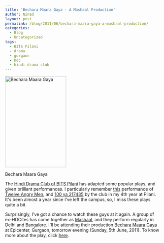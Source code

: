 ```yaml
---
title: 'Bechara Maara Gaya - A Mashaal Production'
author: Ninad
layout: post
permalink: /blog/2011/06/bechara-maara-gaya-a-mashaal-production/
categories:
  - Blog
  - Uncategorized
tags:
  - BITS Pilani
  - drama
  - gurgaon
  - hdc
  - hindi drama club
---
```

<div style="width: 208px" class="wp-caption alignleft">
  <a href="https://sites.google.com/site/mashaalgroup/play_repository/bechara-maara-gaya"><img title="Bechara Maara Gaya" src="http://content.bookmyshow.com/Events/Large/ET00007048.jpg?i" alt="Bechara Maara Gaya" width="198" height="295" /></a>
  
  <p class="wp-caption-text">
    Bechara Maara Gaya
  </p>
</div>

The [Hindi Drama Club of BITS Pilani][1] has adapted some popular plays, and given brilliant performances. I particularly remember [this][2] performance of [Twelve Angry Men][3], and [100 ya 217435][4] by the club in my 4th year at Pilani. It's been almost a year since I've left the campus, so, I miss these plays quite a bit.

Surprisingly, I've got a chance to watch these guys at it again. A group of ex-HDCites has come together as [Mashaal][5], and they perform regularly in Delhi and Bangalore. I'll be attending their production [Bechara Maara Gaya][6] at Epicenter, Gurgaon, tomorrow evening (Sunday, 5th June, 2011). To know more about the play, click [here][7].

 [1]: http://hindidramaclub.blogspot.com/
 [2]: http://www.flickr.com/photos/ninadsp/4388663654/in/photostream
 [3]: https://secure.wikimedia.org/wikipedia/en/wiki/Twelve_Angry_Men_(play)
 [4]: http://www.flickr.com/photos/ninadsp/4100309707/in/photostream
 [5]: https://sites.google.com/site/mashaalgroup/about-us
 [6]: http://in.bookmyshow.com/plays/Bechara-Maara-Gaya/ET00007048
 [7]: https://sites.google.com/site/mashaalgroup/play_repository/bechara-maara-gaya
